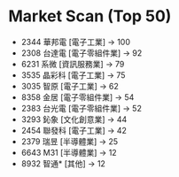 # Market Scan (Top 50)

- 2344 華邦電 [電子工業] → 100
- 2308 台達電 [電子零組件業] → 92
- 6231 系微 [資訊服務業] → 79
- 3535 晶彩科 [電子工業] → 75
- 3035 智原 [電子工業] → 62
- 8358 金居 [電子零組件業] → 54
- 2383 台光電 [電子零組件業] → 52
- 3293 鈊象 [文化創意業] → 44
- 2454 聯發科 [電子工業] → 42
- 2379 瑞昱 [半導體業] → 25
- 6643 M31 [半導體業] → 12
- 8932 智通* [其他] → 12